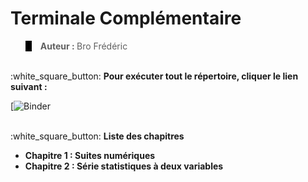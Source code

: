 <h1>Terminale Complémentaire</h1>
<blockquote style="border-left: 10px solid black">
  <b>Auteur : </b>Bro Frédéric</b>
</blockquote>
<br>
:white_square_button: <b>Pour exécuter tout le répertoire, cliquer le lien suivant :</b>

[![Binder]([![Binder](https://mybinder.org/badge_logo.svg)](https://mybinder.org/v2/gh/fred-pandas/TSTMG/HEAD))

<br>
:white_square_button: <b>Liste des chapitres</b>
<ul>
  <li><b>Chapitre 1 : Suites numériques</b></li>
   <li><b>Chapitre 2 : Série statistiques à deux variables</b></li>  
</ul>

